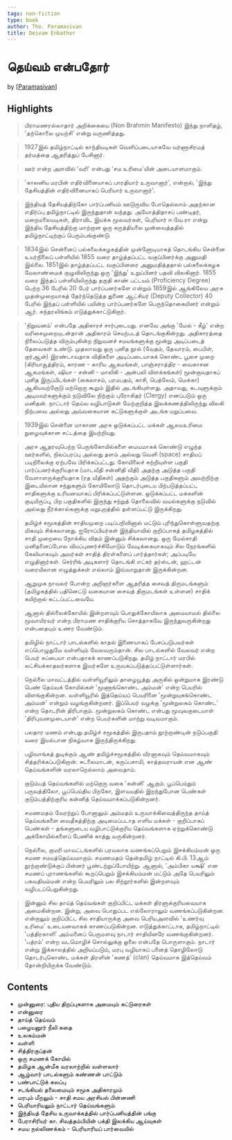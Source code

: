 ```yaml
---
tags: non-fiction
type: book
author: Tho. Paramasivan
title: Deivam Enbathor
---
```


# தெய்வம் என்பதோர்
by [[Paramasivan]]

## Highlights
> பிராமணரல்லாதார் அறிக்கையை (Non Brahmin Manifesto) இந்து நாளிதழ், 'தற்கொலை முயற்சி' என்று வருணித்தது.

> 1927இல் தமிழ்நாட்டில் காந்தியடிகள் வெளிப்படையாகவே வர்ணாசிரமத் தர்மத்தை ஆதரித்துப் பேசினார்.

> ஊர் என்ற அளவில் 'வரி' என்பது 'சம உரிமை'யின் அடையாளமாகும்.

> 'காலனிய மரபின் எதிர்வினையாகப் பாரதியார் உருவானார்', என்றால், 'இந்து தேசியத்தின் எதிர்வினையாகப் பெரியார் உருவானார்'.

> இந்தியத் தேசியத்திற்கோ பார்ப்பனியம் ஊடுருவிய போதெல்லாம் அதற்கான எதிர்ப்பு தமிழ்நாட்டில் இருந்துதான் வந்தது. அயோத்திதாசப் பண்டிதர், மறைமலையடிகள், திராவிட இயக்க மூலவர்கள், பெரியார் ஈ.வே.ரா என்று இந்திய தேசியத்திற்கு மாற்றான ஒரு கருத்தியலை முன்வைத்ததில் தமிழ்நாட்டிற்குப் பெரும்பங்குண்டு.

> 1834இல் சென்னைப் பல்கலைக்கழகத்தின் முன்னோடியாகத் தொடங்கிய சென்னை உயர்நிலைப் பள்ளியில் 1855 வரை தாழ்த்தப்பட்ட வகுப்பினர்க்கு அனுமதி இல்லை. 1851இல் தாழ்த்தப்பட்ட வகுப்பினரை அனுமதித்ததால் பல்கலைக்கழக மேலாண்மைக் குழுவிலிருந்து ஒரு 'இந்து' உறுப்பினர் பதவி விலகினார். 1855 வரை இந்தப் பள்ளியிலிருந்து தகுதி காண் பட்டயம் (Proficiency Degree) பெற்ற 36 பேரில் 20 பேர் பார்ப்பனர்களே என்றும் 1859இல் ஆங்கிலேய அரசு முதன்முறையாகத் தேர்ந்தெடுத்த துணை ஆட்சியர் (Deputy Collector) 40 பேரில் இந்தப் பள்ளியில் பயின்ற பார்ப்பனர்களே பெருந்தொகையினர் என்றும் ஆர். சுந்தரலிங்கம் எடுத்துக்காட்டுகிறார்.

> 'நிறுவனம்' என்பதே அதிகாரச் சார்புடையது. எனவே அங்கு 'மேல் - கீழ்' என்ற வரிசைமுறையுடன்தான் அதிகாரம் செயற்படத் தொடங்குகின்றது. அதிகாரத்தை நிலைப்படுத்த விரும்புகின்ற நிறுவனச் சமயங்களுக்கு மூன்று அடிப்படைத் தேவைகள் உண்டு. முதலாவது ஒரு புனித நூல் (வேதம், தேவாரம், பைபிள், குர்ஆன்) இரண்டாவதாக விதிகளை அடிப்படையாகக் கொண்ட பூசை முறை (கிரியாசூத்திரம், காரண - காரிய ஆகமங்கள், பாஞ்சராத்திர - வைகாசன ஆகமங்கள், ஷியா - சன்னி - மாலிகி - அன்பலி விளக்கங்கள்) மூன்றாவதாகப் புனித இருப்பிடங்கள் (கைலாசம், பரமபதம், காசி, பெத்லேம், மெக்கா) ஆகியவற்றோடு மற்றொரு கூறும் இதில் அடங்கியுள்ளது. அதாவது, கடவுளுக்கும் அடியவர்களுக்கும் நடுவிலே நிற்கும் புரோகிதர் (Clergy) எனப்படும் ஒரு மனிதன். நாட்டார் தெய்வ வழிபாடுகள் மேற்குறித்த இலக்கணத்திலிருந்து விலகி நிற்பவை அல்லது அவ்வகையான கட்டுகளுக்குள் அடங்க மறுப்பவை.

> 1939இல் சென்னை மாகாண அரசு ஒடுக்கப்பட்ட மக்கள் ஆலயஉரிமை நுழைவுக்கான சட்டத்தை இயற்றியது.

> அரச ஆதரவுபெற்ற பெருங்கோயில்களை மையமாகக் கொண்டு எழுந்த ஊர்களில், நிலப்பரப்பு அல்லது தளம் அல்லது வெளி (space) சாதியப் படிநிலைக்கு ஏற்பவே பிரிக்கப்பட்டது. கோயிலைச் சுற்றியுள்ள பகுதி பார்ப்பனர்க்குரியதாக (மாடவீதி சன்னிதி வீதி) அதற்கு அடுத்த பகுதி வேளாளருக்குரியதாக (ரத வீதிகள்) அதற்கும் அடுத்த பகுதிகளும் அவற்றிற்கு இடையிலான சந்துகளும் கோயிலோடு தொடர்புடைய பிற்படுத்தப்பட்ட சாதிகளுக்கு உரியனவாகப் பிரிக்கப்பட்டுள்ளன. ஒடுக்கப்பட்ட மக்களின் குடியிருப்பு, பிற பகுதிகளில் இருந்து சற்றுத் தொலைவில் வயல்களுக்கு நடுவில் அல்லது நீர்க்கால்களுக்கு மறுபுறத்தில் தள்ளப்பட்டு இருக்கிறது.

> தமிழ்ச் சமூகத்தின் சாதியமுறை படிப்பறிவினால் மட்டும் புரிந்துகொள்ளுவதற்கு மிகவும் சிக்கலானது. ஐரோப்பியர்கள் இந்தியாவில் குறிப்பாகத் தமிழகத்தில் சாதி முறையை நோக்கிய விதம் இன்னும் சிக்கலானது. ஒரு மேல்சாதி மனிதனைப்போல வியப்புணர்ச்சியோடும் வேடிக்கையாகவும் சில நேரங்களில் கேலியாகவும் அவர்கள் சாதித் திரள்களைப் பார்த்தார்கள்; அப்படியே எழுதினார்கள். செர்ரிங் அடிகளார் தொடங்கி எட்கர் தர்ஸ்டன், ஹட்டன் வரையிலான எழுத்துக்கள் எல்லாம் இவ்வாறுதான் இருக்கின்றன.

> ஆறுமுக நாவலர் போன்ற அறிஞர்களை ஆதரித்த சைவத் திருமடங்களும் (தமிழகத்தில் பதினெட்டு வகையான சைவத் திருமடங்கள் உள்ளன) சாதிக் கயிற்றால் கட்டப்பட்டவையே.

> ஆனால் தில்லைக்கோயில் இன்றளவும் பொதுக்கோயிலாக அமையாமல் தில்லை மூவாயிரவர் என்ற பிராமண சாதிக்குரிய சொத்தாகவே இருந்துவருகின்றது என்பதையும் உணர வேண்டும்.

> தமிழில் நாட்டார் பாடல்களில் காதல் இணையாகப் பேசப்படுபவர்கள் எப்பொழுதுமே வள்ளியும் வேலவரும்தான். சில பாடல்களில் வேலவர் என்ற பெயர் சுப்பையா என்பதாகக் காணப்படுகிறது. தமிழ் நாட்டார் மரபில் லட்சியக்காதலர்களாக இவர்களே உருவகப்படுத்தப்பட்டுள்ளார்கள்.

> நெல்லை மாவட்டத்தில் வள்ளியூரிலும் தாழையூத்து அருகில் ஒன்றுமாக இரண்டு பெண் தெய்வக் கோயில்கள் 'மூணாங்கொண்ட அம்மன்' என்ற பெயரில் விளங்குகின்றன. வள்ளியூரில் இத்தெய்வப் பெயரினை 'மூன்றுயுகங்கொண்ட அம்மன்' என்றும் வழங்குகின்றனர். இப்பெயர் வழக்கு 'மூன்றுலகம் கொண்ட' என்ற தொடரின் திரிபாகும். மூன்றுலகம் கொண்ட என்பது மூவுலகுடையாள் 'திரிபுவனமுடையாள்' என்ற பெயர்களின் மாற்று வடிவமாகும்.

> பலதார மணம் என்பது தமிழ்ச் சமூகத்தில் இருபதாம் நூற்றாண்டின் நடுப்பகுதி வரை இயல்பான நிகழ்வாக இருந்திருக்கிறது.

> பழிவாங்கத் துடிக்கும் ஆண் தமிழ்ச்சமூகத்தில் வீரனாகவும் தெய்வமாகவும் சித்தரிக்கப்படுகிறான். சுடலைமாடன், கருப்பசாமி, காத்தவராயன் என ஆண் தெய்வங்களின் வரலாறெல்லாம் அவைதாம்.

> குடும்பத் தெய்வங்களில் மற்றொரு வகை 'கன்னி' ஆகும். பூப்பெய்தும் பருவத்திலோ, பூப்பெய்திய பிறகோ, இளவயதில் இறந்துபோன பெண்கள் குடும்பத்திற்குரிய கன்னித் தெய்வமாக்கப்படுகின்றனர்.

> சமணமதம் வேரற்றுப் போனாலும் அம்மதம் உருவாக்கிவைத்திருந்த தாய்த் தெய்வங்களை வைதீகத்திற்கு அடிமைப்படாத எளிய மக்கள் - குறிப்பாகப் பெண்கள் - தங்களுடைய வழிபாட்டுக்குரிய தெய்வங்களாக ஏற்றுக்கொண்டு அக்கோயில்களைப் பேணிக் காத்து வருகின்றனர்.

> நெல்லை, குமரி மாவட்டங்களில் பரவலாக வணங்கப்பெறும் இசக்கியம்மன் ஒரு சமண சமயத்தெய்வமாகும். சமணமதம் தென்தமிழ் நாட்டில் கி.பி. 13ஆம் நூற்றாண்டுக்குப் பின்னர் பூண்டற்றுப்போயிற்று. ஆனால், 'அம்பிகா யக்ஷி' என சமணப் புராணங்களில் கூறப்பெறும் இசக்கியம்மன் மட்டும் அதே பெயரிலும் பகவதியம்மன் என்ற பெயரிலும் பல சிற்றூர்களில் இன்றளவும் வழிபடப்பெறுகின்றது.

> இன்னும் சில தாய்த் தெய்வங்கள் குறிப்பிட்ட மக்கள் திரளுக்குரியவையாக அமைகின்றன. இன்று, அவை பொதுப்பட எல்லோராலும் வணங்கப்படுகின்றன. என்றாலும் குறிப்பிட்ட சில சாதியாருக்கு அவை பெரியஅளவில் 'உணர்வு உரிமை' உடையனவாகக் காணப்படுகின்றன. எடுத்துக்காட்டாக, தமிழ்நாட்டில் 'பத்திரகாளி' அம்மனைப் பெருமளவு நாடார் சாதியினரே வணங்குகின்றனர். 'பத்ரம்' என்ற வடமொழிச் சொல்லுக்கு ஓலை என்பதே பொருளாகும். நாடார் என்று இக்காலத்தில் அறியப்படும், மரபு வழியாகப் பனைத் தொழிலோடு தொடர்புகொண்ட மக்கள் திரளின் 'கணத்' (clan) தெய்வமாக இத்தெய்வம் தோன்றியிருக்க வேண்டும்.

## Contents
* முன்னுரை: புதிய திறப்புகளாக அமையும் கட்டுரைகள்
* என்னுரை
* தாய்த் தெய்வம்
* பழையனூர் நீலி கதை
* உலகம்மன்
* வள்ளி
* சித்திரகுப்தன்
* ஒரு சமணக் கோயில்
* தமிழக ஆன்மீக வரலாற்றில் வள்ளலார்
* ஆழ்வார் பாடல்களும் கண்ணன் பாட்டும்
* பண்பாட்டுக் கலப்பு
* சடங்கியல் தலைமையும் சமூக அதிகாரமும்
* மரபும் மீறலும் - சாதி சமய அரசியல் பின்னணி
* பெரியாரியலும் நாட்டார் தெய்வங்களும்
* இந்தியத் தேசிய உருவாக்கத்தில் பார்ப்பனியத்தின் பங்கு
* பேராசிரியர் கா. சிவத்தம்பியின் பக்தி இலக்கிய ஆய்வுகள்
* சமய நல்லிணக்கம் - பெரியாரியப் பார்வையில்




[//begin]: # "Autogenerated link references for markdown compatibility"
[Paramasivan]: ../authors/Paramasivan.md "Tho. Paramasivan"
[//end]: # "Autogenerated link references"